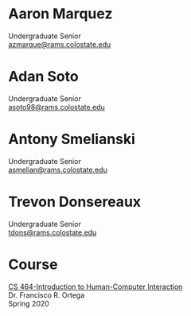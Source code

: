 # Aaron Marquez
Undergraduate Senior  
<azmarque@rams.colostate.edu>

# Adan Soto
Undergraduate Senior  
<asoto98@rams.colostate.edu>

# Antony Smelianski
Undergraduate Senior  
<asmelian@rams.colostate.edu>

# Trevon Donsereaux
Undergraduate Senior  
<tdons@rams.colostate.edu>

# Course
[CS 464-Introduction to Human-Computer Interaction](https://www.cs.colostate.edu/~cs464)  
Dr. Francisco R. Ortega  
Spring 2020